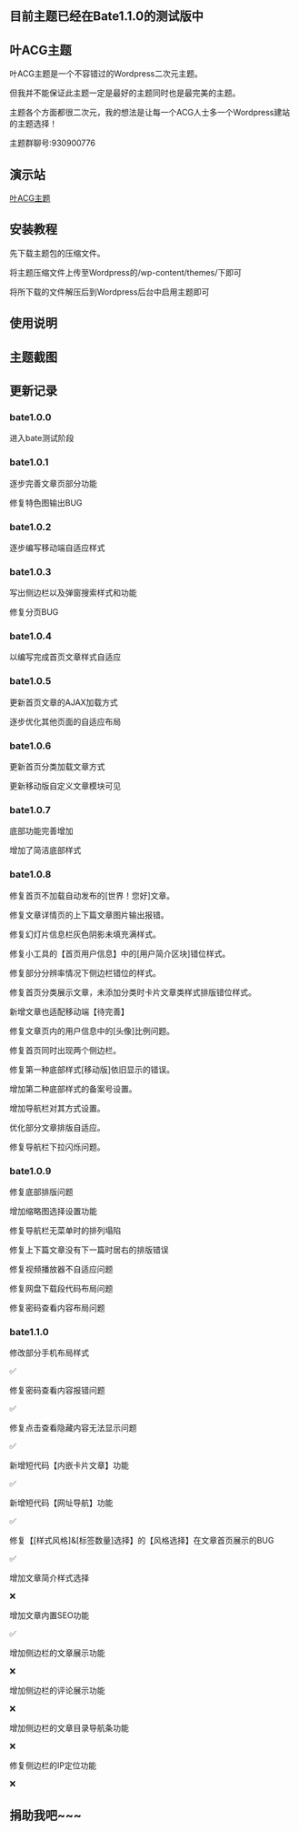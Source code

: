 
<h2>目前主题已经在Bate1.1.0的测试版中</h2>

<h2>叶ACG主题</h2>	

<p>叶ACG主题是一个不容错过的Wordpress二次元主题。</p>
<p>但我并不能保证此主题一定是最好的主题同时也是最完美的主题。</p>
<p>主题各个方面都很二次元，我的想法是让每一个ACG人士多一个Wordpress建站的主题选择！</p>
<p>主题群聊号:930900776</p>
<h2>演示站</h2>
<a href="https://leaf.lmeon.com/"><p>叶ACG主题<p></a>
<h2>安装教程</h2>

<p>先下载主题包的压缩文件。</p>
<p>将主题压缩文件上传至Wordpress的/wp-content/themes/下即可</p>
<p>将所下载的文件解压后到Wordpress后台中启用主题即可</p>

<h2>使用说明</h2>


<h2>主题截图</h2>



<h2>更新记录</h2>

<h3>bate1.0.0</h3>
<p>进入bate测试阶段</p>

<h3>bate1.0.1</h3>
<p>逐步完善文章页部分功能</p>
<p>修复特色图输出BUG</p>

<h3>bate1.0.2</h3>
<p>逐步编写移动端自适应样式<p>

<h3>bate1.0.3</h3>
<p>写出侧边栏以及弹窗搜索样式和功能<p>
<p>修复分页BUG</p>

<h3>bate1.0.4</h3>
<p>以编写完成首页文章样式自适应<p>

<h3>bate1.0.5</h3>
<p>更新首页文章的AJAX加载方式<p>
<p>逐步优化其他页面的自适应布局<p>

<h3>bate1.0.6</h3>
<p>更新首页分类加载文章方式<p>
<p>更新移动版自定义文章模块可见<p>

<h3>bate1.0.7</h3>
<p>底部功能完善增加<p>
<p>增加了简洁底部样式<p>

<h3>bate1.0.8</h3>
<p>修复首页不加载自动发布的[世界！您好]文章。<p>
<p>修复文章详情页的上下篇文章图片输出报错。<p>
<p>修复幻灯片信息栏灰色阴影未填充满样式。<p>
<p>修复小工具的【首页用户信息】中的[用户简介区块]错位样式。<p>
<p>修复部分分辨率情况下侧边栏错位的样式。<p>
<p>修复首页分类展示文章，未添加分类时卡片文章类样式排版错位样式。<p>
<p>新增文章也适配移动端【待完善】</p>
<p>修复文章页内的用户信息中的[头像]比例问题。</p>
<p>修复首页同时出现两个侧边栏。</p>
<p>修复第一种底部样式[移动版]依旧显示的错误。</p>
<p>增加第二种底部样式的备案号设置。</p>
<p>增加导航栏对其方式设置。</p>
<p>优化部分文章排版自适应。</p>
<p>修复导航栏下拉闪烁问题。</p>

<h3>bate1.0.9</h3>
<p>修复底部排版问题</p>
<p>增加缩略图选择设置功能</p>
<p>修复导航栏无菜单时的排列塌陷</p>
<p>修复上下篇文章没有下一篇时居右的排版错误</p>
<p>修复视频播放器不自适应问题</p>
<p>修复网盘下载段代码布局问题</p>
<p>修复密码查看内容布局问题</p>

<h3>bate1.1.0</h3>
<p>修改部分手机布局样式</p>✅
<p>修复密码查看内容报错问题</p>✅
<p>修复点击查看隐藏内容无法显示问题</p>✅
<p>新增短代码【内嵌卡片文章】功能<p>✅
<p>新增短代码【网址导航】功能<p>✅
<p>修复【[样式风格]&[标签数量]选择】的【风格选择】在文章首页展示的BUG<p>✅
<p>增加文章简介样式选择</p>❌
<p>增加文章内置SEO功能</p>✅
<p>增加侧边栏的文章展示功能</p>❌
<p>增加侧边栏的评论展示功能</p>❌
<p>增加侧边栏的文章目录导航条功能</p>❌
<p>修复侧边栏的IP定位功能</p>❌


<h2>捐助我吧~~~</h2>
